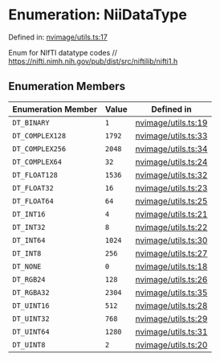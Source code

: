 # Enumeration: NiiDataType

Defined in: [nvimage/utils.ts:17](https://github.com/thewtex/niivue/blob/main/packages/niivue/src/nvimage/utils.ts#L17)

Enum for NIfTI datatype codes
// https://nifti.nimh.nih.gov/pub/dist/src/niftilib/nifti1.h

## Enumeration Members

| Enumeration Member                         | Value  | Defined in                                                                                                  |
| ------------------------------------------ | ------ | ----------------------------------------------------------------------------------------------------------- |
| <a id="dt_binary"></a> `DT_BINARY`         | `1`    | [nvimage/utils.ts:19](https://github.com/thewtex/niivue/blob/main/packages/niivue/src/nvimage/utils.ts#L19) |
| <a id="dt_complex128"></a> `DT_COMPLEX128` | `1792` | [nvimage/utils.ts:33](https://github.com/thewtex/niivue/blob/main/packages/niivue/src/nvimage/utils.ts#L33) |
| <a id="dt_complex256"></a> `DT_COMPLEX256` | `2048` | [nvimage/utils.ts:34](https://github.com/thewtex/niivue/blob/main/packages/niivue/src/nvimage/utils.ts#L34) |
| <a id="dt_complex64"></a> `DT_COMPLEX64`   | `32`   | [nvimage/utils.ts:24](https://github.com/thewtex/niivue/blob/main/packages/niivue/src/nvimage/utils.ts#L24) |
| <a id="dt_float128"></a> `DT_FLOAT128`     | `1536` | [nvimage/utils.ts:32](https://github.com/thewtex/niivue/blob/main/packages/niivue/src/nvimage/utils.ts#L32) |
| <a id="dt_float32"></a> `DT_FLOAT32`       | `16`   | [nvimage/utils.ts:23](https://github.com/thewtex/niivue/blob/main/packages/niivue/src/nvimage/utils.ts#L23) |
| <a id="dt_float64"></a> `DT_FLOAT64`       | `64`   | [nvimage/utils.ts:25](https://github.com/thewtex/niivue/blob/main/packages/niivue/src/nvimage/utils.ts#L25) |
| <a id="dt_int16"></a> `DT_INT16`           | `4`    | [nvimage/utils.ts:21](https://github.com/thewtex/niivue/blob/main/packages/niivue/src/nvimage/utils.ts#L21) |
| <a id="dt_int32"></a> `DT_INT32`           | `8`    | [nvimage/utils.ts:22](https://github.com/thewtex/niivue/blob/main/packages/niivue/src/nvimage/utils.ts#L22) |
| <a id="dt_int64"></a> `DT_INT64`           | `1024` | [nvimage/utils.ts:30](https://github.com/thewtex/niivue/blob/main/packages/niivue/src/nvimage/utils.ts#L30) |
| <a id="dt_int8"></a> `DT_INT8`             | `256`  | [nvimage/utils.ts:27](https://github.com/thewtex/niivue/blob/main/packages/niivue/src/nvimage/utils.ts#L27) |
| <a id="dt_none"></a> `DT_NONE`             | `0`    | [nvimage/utils.ts:18](https://github.com/thewtex/niivue/blob/main/packages/niivue/src/nvimage/utils.ts#L18) |
| <a id="dt_rgb24"></a> `DT_RGB24`           | `128`  | [nvimage/utils.ts:26](https://github.com/thewtex/niivue/blob/main/packages/niivue/src/nvimage/utils.ts#L26) |
| <a id="dt_rgba32"></a> `DT_RGBA32`         | `2304` | [nvimage/utils.ts:35](https://github.com/thewtex/niivue/blob/main/packages/niivue/src/nvimage/utils.ts#L35) |
| <a id="dt_uint16"></a> `DT_UINT16`         | `512`  | [nvimage/utils.ts:28](https://github.com/thewtex/niivue/blob/main/packages/niivue/src/nvimage/utils.ts#L28) |
| <a id="dt_uint32"></a> `DT_UINT32`         | `768`  | [nvimage/utils.ts:29](https://github.com/thewtex/niivue/blob/main/packages/niivue/src/nvimage/utils.ts#L29) |
| <a id="dt_uint64"></a> `DT_UINT64`         | `1280` | [nvimage/utils.ts:31](https://github.com/thewtex/niivue/blob/main/packages/niivue/src/nvimage/utils.ts#L31) |
| <a id="dt_uint8"></a> `DT_UINT8`           | `2`    | [nvimage/utils.ts:20](https://github.com/thewtex/niivue/blob/main/packages/niivue/src/nvimage/utils.ts#L20) |
